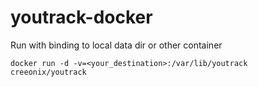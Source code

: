 youtrack-docker
===============

Run with binding to local data dir or other container

`docker run -d -v=<your_destination>:/var/lib/youtrack creeonix/youtrack`
